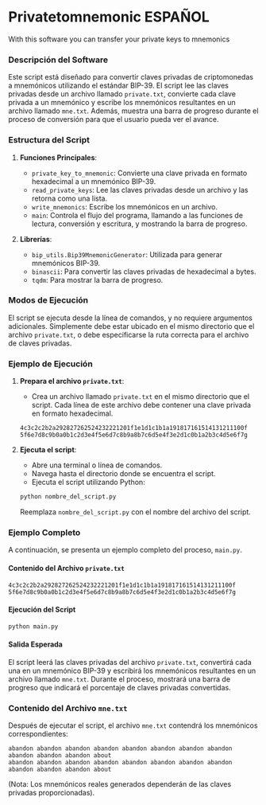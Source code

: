 # Privatetomnemonic ESPAÑOL
With this software you can transfer your private keys to mnemonics
### Descripción del Software

Este script está diseñado para convertir claves privadas de criptomonedas a mnemónicos utilizando el estándar BIP-39. El script lee las claves privadas desde un archivo llamado `private.txt`, convierte cada clave privada a un mnemónico y escribe los mnemónicos resultantes en un archivo llamado `mne.txt`. Además, muestra una barra de progreso durante el proceso de conversión para que el usuario pueda ver el avance.

### Estructura del Script

1. **Funciones Principales**:
   - `private_key_to_mnemonic`: Convierte una clave privada en formato hexadecimal a un mnemónico BIP-39.
   - `read_private_keys`: Lee las claves privadas desde un archivo y las retorna como una lista.
   - `write_mnemonics`: Escribe los mnemónicos en un archivo.
   - `main`: Controla el flujo del programa, llamando a las funciones de lectura, conversión y escritura, y mostrando la barra de progreso.

2. **Librerías**:
   - `bip_utils.Bip39MnemonicGenerator`: Utilizada para generar mnemónicos BIP-39.
   - `binascii`: Para convertir las claves privadas de hexadecimal a bytes.
   - `tqdm`: Para mostrar la barra de progreso.

### Modos de Ejecución

El script se ejecuta desde la línea de comandos, y no requiere argumentos adicionales. Simplemente debe estar ubicado en el mismo directorio que el archivo `private.txt`, o debe especificarse la ruta correcta para el archivo de claves privadas.

### Ejemplo de Ejecución

1. **Prepara el archivo `private.txt`**:
   - Crea un archivo llamado `private.txt` en el mismo directorio que el script. Cada línea de este archivo debe contener una clave privada en formato hexadecimal.

   ```plaintext
   4c3c2c2b2a292827262524232221201f1e1d1c1b1a191817161514131211100f
   5f6e7d8c9b0a0b1c2d3e4f5e6d7c8b9a8b7c6d5e4f3e2d1c0b1a2b3c4d5e6f7g
   ```

2. **Ejecuta el script**:
   - Abre una terminal o línea de comandos.
   - Navega hasta el directorio donde se encuentra el script.
   - Ejecuta el script utilizando Python:

   ```bash
   python nombre_del_script.py
   ```

   Reemplaza `nombre_del_script.py` con el nombre del archivo del script.

### Ejemplo Completo

A continuación, se presenta un ejemplo completo del proceso, `main.py`.

#### Contenido del Archivo `private.txt`

```plaintext
4c3c2c2b2a292827262524232221201f1e1d1c1b1a191817161514131211100f
5f6e7d8c9b0a0b1c2d3e4f5e6d7c8b9a8b7c6d5e4f3e2d1c0b1a2b3c4d5e6f7g
```

#### Ejecución del Script

```bash
python main.py
```

#### Salida Esperada

El script leerá las claves privadas del archivo `private.txt`, convertirá cada una en un mnemónico BIP-39 y escribirá los mnemónicos resultantes en un archivo llamado `mne.txt`. Durante el proceso, mostrará una barra de progreso que indicará el porcentaje de claves privadas convertidas.

### Contenido del Archivo `mne.txt`

Después de ejecutar el script, el archivo `mne.txt` contendrá los mnemónicos correspondientes:

```plaintext
abandon abandon abandon abandon abandon abandon abandon abandon abandon abandon abandon about
abandon abandon abandon abandon abandon abandon abandon abandon abandon abandon abandon about
```

(Nota: Los mnemónicos reales generados dependerán de las claves privadas proporcionadas).
